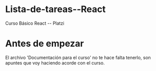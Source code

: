 # Lista-de-tareas--React
Curso Básico React -- Platzi 
# Antes de empezar
El archivo 'Documentación para el curso' no te hace falta tenerlo, son apuntes que voy haciendo acorde con el curso.
